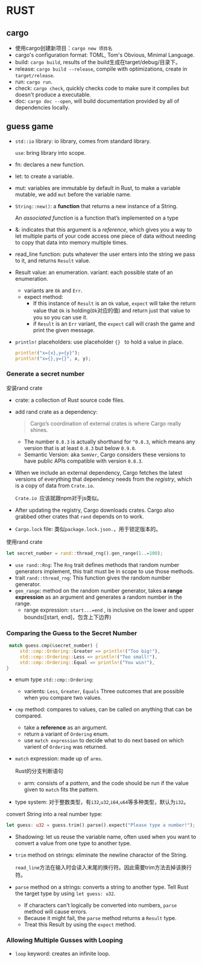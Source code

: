 # RUST

## cargo

* 使用cargo创建新项目：`cargo new 项目名`
* cargo's configuration format: TOML, Tom's Obvious, Minimal Language. 
* build: `cargo build`, results of the build生成在target/debug/目录下。
* release: `cargo build --release`, compile with optimizations, create in `target/release`. 
* run: `cargo run`. 
* check: `cargo check`, quickly checks code to make sure it compiles but doesn't produce a executable. 
* doc: `cargo doc --open`, will build documentation provided by all of dependencies locally.

## guess game

* `std::io` library: io library, comes from standard library. 

  `use`: bring library into scope.

* fn: declares a new function. 

* let: to create a variable.

* mut: variables are immutable by default in Rust, to make a variable mutable, we add `mut` before the variable name.

* `String::new()`: a **function** that returns a new instance of a String.

  An *associated function* is a function that’s implemented on a type

* &: indicates that this argument is a *reference*, which gives you a way to let multiple parts of your code access one piece of data without needing to copy that data into memory multiple times. 

* read_line function: puts whatever the user enters into the string we pass to it, and returns  `Result` value.

* Result value: an enumeration. variant: each possible state of an enumeration.

  * variants are `Ok` and `Err`.
  * expect method:
    *  If this instance of `Result` is an `Ok` value, `expect` will take the return value that `Ok` is holding(`Ok`对应的值) and return just that value to you so you can use it.
    * if  `Result` is an `Err` variant, the `expect` call will crash the game and print the given message.

* `println!` placeholders: use placeholder `{} ` to hold a value in place.

  ```rust
  println!("x={x},y={y}");
  println!("x={},y={}", x, y);
  ```

### Generate a secret number

安装rand crate

* crate: a collection of Rust source code files.

* add rand crate as a dependency: 

  >Cargo’s coordination of external crates is where Cargo really shines.

  * The number `0.8.3` is actually shorthand for `^0.8.3`, which means any version that is at least `0.8.3` but below `0.9.0`.
  * Semantic Version: aka `SemVer`, Cargo considers these versions to have public APIs compatible with version `0.8.3`.

* When we include an external dependency, Cargo fetches the latest versions of everything that dependency needs from the *registry*, which is a copy of data from `Crate.io`.

  `Crate.io `应该就跟npm对于js类似。

* After updating the registry, Cargo downloads crates. Cargo also grabbed other crates that `rand` depends on to work. 

* `Cargo.lock` file: 类似`package.lock.json.`，用于锁定版本的。

使用rand crate

```rust
let secret_number = rand::thread_rng().gen_range(1..=100);
```

* `use rand::Rng`: The `Rng` trait defines methods that random number generators implement, this trait must be in scope to use those methods.
* trait `rand::thread_rng`: This function gives the random number generator.
* `gen_range`: method on the random number generator, takes **a range expression** as an argument and generates a random number in the range.
  * range expression: `start...=end` , is inclusive on the lower and upper bounds([start, end]，包含上下边界)

### Comparing the Guess to the Secret Number

```rust
 match guess.cmp(&secret_number) {
     std::cmp::Ordering::Greater => println!("Too big!"),
     std::cmp::Ordering::Less => println!("Too small!"),
     std::cmp::Ordering::Equal => println!("You win!"),
}
```

* enum type `std::cmp::Ordering`:

  * varients: `Less`, `Greater`, `Equals`	Three outcomes that are possible when you compare two values.

* `cmp` method: compares to values, can be called on anything that can be compared. 

  * take a **reference** as an argument.
  * return a variant of `Ordering` enum.
  * use `match expression` to decide what to do next based on which varient of `Ordering` was returned.

* `match` expression:  made up of `arms`.

  Rust的分支判断语句

  * arm: consists of a *pattern*, and the code should be run if the value given to `match` fits the pattern.

* type system: 对于整数类型，有`i32`,`u32`,`i64`,`u64`等多种类型，默认为`i32`。



convert String into a real number type:

```rust
let guess: u32 = guess.trim().parse().expect("Please type a number!");
```

* Shadowing: let us reuse the variable name, often used when you want to convert a value from one type to another type.

* `trim` method on strings: eliminate the newline charactor of the String.

  `read_line`方法在输入时会读入末尾的换行符。因此需要trim方法去掉该换行符。

* `parse` method on a strings: converts a string to another type. Tell Rust the target type by using `let guess: u32`.

  * If characters can't logically be converted into numbers, `parse` method will cause errors. 
  * Because it might fail, the `parse` method returns a `Result` type.
  * Treat this Result by using the `expect` method.

### Allowing Multiple Gusses with Looping

* `loop` keyword: creates an infinite loop.



